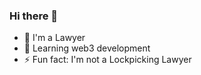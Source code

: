 ### Hi there 👋

- 🔭 I'm a Lawyer
- 🌱 Learning web3 development
- ⚡ Fun fact: I'm not a Lockpicking Lawyer
